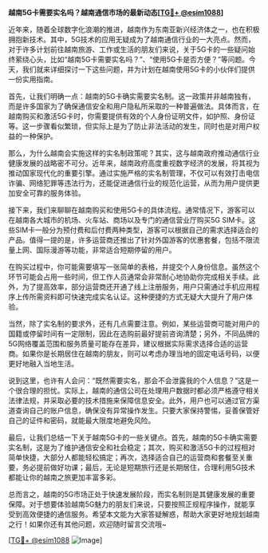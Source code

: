 **越南5G卡需要实名吗？越南通信市场的最新动态[[TG💪+ @esim1088](https://t.me/s/esim1088)]**

近年来，随着全球数字化浪潮的推进，越南作为东南亚新兴经济体之一，也在积极拥抱新技术。其中，5G技术的应用无疑成为了越南通信行业的一大亮点。然而，对于许多计划前往越南旅游、工作或生活的朋友们来说，关于5G卡的一些疑问始终萦绕心头，比如“越南5G卡需要实名吗？”、“使用5G卡是否方便？”等问题。今天，我们就来详细探讨一下这些问题，并为计划在越南使用5G卡的小伙伴们提供一份实用指南。

首先，让我们明确一点：越南的5G卡确实需要实名制。这一政策并非越南独有，而是许多国家为了确保通信安全和用户隐私所采取的一种普遍做法。具体而言，在越南购买和激活5G卡时，你需要提供有效的个人身份证明文件，如护照、身份证等。这一步骤看似繁琐，但实际上是为了防止非法活动的发生，同时也是对用户权益的一种保护。

那么，为什么越南会实施这样的实名制政策呢？其实，这与越南政府推动通信行业健康发展的战略密不可分。近年来，越南政府高度重视数字经济的发展，将其视为推动国家现代化的重要引擎。通过实施严格的实名制管理，不仅可以有效打击电信诈骗、网络犯罪等违法行为，还能促进通信行业的规范化运营，从而为用户提供更加安全可靠的服务体验。

接下来，我们来聊聊在越南购买和使用5G卡的具体流程。通常情况下，游客可以在越南各大城市的机场、火车站、商场以及专门的通信营业厅购买5G SIM卡。这些SIM卡一般分为预付费和后付费两种类型，游客可以根据自己的需求选择适合的产品。值得一提的是，许多运营商还推出了针对外国游客的优惠套餐，包括不限流量上网、国际漫游等功能，非常适合短期停留的用户。

在购买过程中，你可能需要填写一张简单的表格，并提交个人身份信息。虽然这个环节可能会占用一些时间，但工作人员通常会非常耐心地协助你完成相关手续。此外，为了提高效率，部分运营商还开通了线上注册服务，用户只需通过手机应用程序上传所需资料即可快速完成实名认证。这种便捷的方式无疑大大提升了用户体验。

当然，除了实名制的要求外，还有几点需要注意。例如，某些运营商可能对用户的国籍或停留时间有一定限制，因此在选购前最好提前咨询清楚；另外，不同品牌的5G网络覆盖范围和服务质量可能存在差异，建议根据实际需求选择合适的运营商。如果你是长期居住在越南的朋友，则可以考虑办理当地的固定电话号码，以便更好地融入当地生活。

说到这里，也许有人会问：“既然需要实名，那会不会泄露我的个人信息？”这是一个很合理的担忧。实际上，越南的通信公司在处理用户数据时都必须严格遵守相关法律法规，并采取必要的技术措施来保障信息安全。此外，用户也可以通过官方渠道查询自己的账户信息，确保没有异常操作发生。只要大家保持警惕，妥善保管好自己的证件和密码，就能最大限度地避免风险。

最后，让我们总结一下关于越南5G卡的一些关键点。首先，越南的5G卡确实需要实名制，这是为了维护通信安全和社会稳定；其次，购买和激活5G卡的过程相对简单快捷，大部分人都能轻松搞定；再次，选择适合自己的运营商和套餐至关重要，务必提前做好功课；最后，无论是短期旅行还是长期居住，合理利用5G技术都能让你的越南之旅更加丰富多彩。

总而言之，越南的5G市场正处于快速发展阶段，而实名制则是其健康发展的重要保障。对于想要体验越南5G魅力的朋友们来说，只要按照正规程序操作，就能享受到高效便捷的通信服务。希望本文能为大家答疑解惑，帮助大家更好地规划越南之行！如果你还有其他问题，欢迎随时留言交流哦~

[[TG💪+ @esim1088](https://t.me/s/esim1088) ![Image](https://i.postimg.cc/4NQfJmqS/Snipaste-2025-05-13-00-14-12.png)]